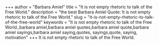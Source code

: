 +++
author = "Barbara Amiel"
title = "It is not empty rhetoric to talk of the Free World."
description = "the best Barbara Amiel Quote: It is not empty rhetoric to talk of the Free World."
slug = "it-is-not-empty-rhetoric-to-talk-of-the-free-world"
keywords = "It is not empty rhetoric to talk of the Free World.,barbara amiel,barbara amiel quotes,barbara amiel quote,barbara amiel sayings,barbara amiel saying,quotes, sayings,quote, saying, motivation"
+++
It is not empty rhetoric to talk of the Free World.
